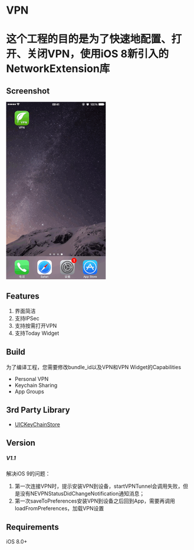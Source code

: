 # VPN

# 这个工程的目的是为了快速地配置、打开、关闭VPN，使用iOS 8新引入的NetworkExtension库

## Screenshot

![](Demo.gif)

## Features

1. 界面简洁
2. 支持IPSec
3. 支持按需打开VPN
4. 支持Today Widget

## Build

为了编译工程，您需要修改bundle_id以及VPN和VPN Widget的Capabilities

+ Personal VPN
+ Keychain Sharing
+ App Groups

## 3rd Party Library

* [UICKeyChainStore](https://github.com/kishikawakatsumi/UICKeyChainStore)

## Version

##### V1.1

解决iOS 9的问题：

1. 第一次连接VPN时，提示安装VPN到设备，startVPNTunnel会调用失败，但是没有NEVPNStatusDidChangeNotification通知消息；
2. 第一次saveToPreferences安装VPN到设备之后回到App，需要再调用loadFromPreferences，加载VPN设置

## Requirements

iOS 8.0+

